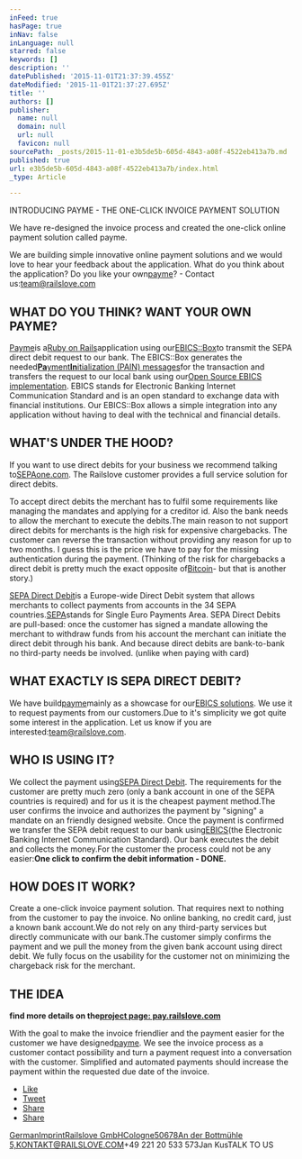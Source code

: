 ```yaml
---
inFeed: true
hasPage: true
inNav: false
inLanguage: null
starred: false
keywords: []
description: ''
datePublished: '2015-11-01T21:37:39.455Z'
dateModified: '2015-11-01T21:37:27.695Z'
title: ''
authors: []
publisher:
  name: null
  domain: null
  url: null
  favicon: null
sourcePath: _posts/2015-11-01-e3b5de5b-605d-4843-a08f-4522eb413a7b.md
published: true
url: e3b5de5b-605d-4843-a08f-4522eb413a7b/index.html
_type: Article

---
```

INTRODUCING PAYME - THE ONE-CLICK INVOICE PAYMENT SOLUTION

We have re-designed the invoice process and created the one-click online payment solution called payme.

We are building simple innovative online payment solutions and we would love to hear your feedback about the application. What do you think about the application? Do you like your own[payme][0]? - Contact us:[team@railslove.com][1]

## WHAT DO YOU THINK? WANT YOUR OWN PAYME?

[Payme][2]is a[Ruby on Rails][3]application using our[EBICS::Box][4]to transmit the SEPA direct debit request to our bank. The EBICS::Box generates the needed[**Pa**yment**In**itialization (PAIN) messages][5]for the transaction and transfers the request to our local bank using our[Open Source EBICS implementation][6]. EBICS stands for Electronic Banking Internet Communication Standard and is an open standard to exchange data with financial institutions. Our EBICS::Box allows a simple integration into any application without having to deal with the technical and financial details.

## WHAT'S UNDER THE HOOD?

If you want to use direct debits for your business we recommend talking to[SEPAone.com][7]. The Railslove customer provides a full service solution for direct debits.

To accept direct debits the merchant has to fulfil some requirements like managing the mandates and applying for a creditor id. Also the bank needs to allow the merchant to execute the debits.The main reason to not support direct debits for merchants is the high risk for expensive chargebacks. The customer can reverse the transaction without providing any reason for up to two months. I guess this is the price we have to pay for the missing authentication during the payment. (Thinking of the risk for chargebacks a direct debit is pretty much the exact opposite of[Bitcoin][8]- but that is another story.)

[SEPA Direct Debit][9]is a Europe-wide Direct Debit system that allows merchants to collect payments from accounts in the 34 SEPA countries.[SEPA][10]stands for Single Euro Payments Area. SEPA Direct Debits are pull-based: once the customer has signed a mandate allowing the merchant to withdraw funds from his account the merchant can initiate the direct debit through his bank. And because direct debits are bank-to-bank no third-party needs be involved. (unlike when paying with card)

## WHAT EXACTLY IS SEPA DIRECT DEBIT?

We have build[payme][0]mainly as a showcase for our[EBICS solutions][11]. We use it to request payments from our customers.Due to it's simplicity we got quite some interest in the application. Let us know if you are interested:[team@railslove.com][12].

## WHO IS USING IT?

We collect the payment using[SEPA Direct Debit][13]. The requirements for the customer are pretty much zero (only a bank account in one of the SEPA countries is required) and for us it is the cheapest payment method.The user confirms the invoice and authorizes the payment by "signing" a mandate on an friendly designed website. Once the payment is confirmed we transfer the SEPA debit request to our bank using[EBICS][14](the Electronic Banking Internet Communication Standard). Our bank executes the debit and collects the money.For the customer the process could not be any easier:**One click to confirm the debit information - DONE.**

## HOW DOES IT WORK?

Create a one-click invoice payment solution. That requires next to nothing from the customer to pay the invoice. No online banking, no credit card, just a known bank account.We do not rely on any third-party services but directly communicate with our bank.The customer simply confirms the payment and we pull the money from the given bank account using direct debit. We fully focus on the usability for the customer not on minimizing the chargeback risk for the merchant.

## THE IDEA

**find more details on the[project page: pay.railslove.com][0]**

With the goal to make the invoice friendlier and the payment easier for the customer we have designed[payme][0]. We see the invoice process as a customer contact possibility and turn a payment request into a conversation with the customer. Simplified and automated payments should increase the payment within the requested due date of the invoice.

* [Like][15]
* [Tweet][16]
* [Share][17]
* [Share][18]

[German][19][Imprint][20][Railslove GmbHCologne50678An der Bottmühle 5,][21][KONTAKT@RAILSLOVE.COM][22]+49 221 20 533 573Jan KusTALK TO US

[0]: https://pay.railslove.com/
[1]: mailto:team@railslove.com
[2]: http://pay.railslove.com/
[3]: http://rubyonrails.org/
[4]: https://www.railslove.com/ebics-box
[5]: http://www.iso20022.org/payments_messages.page
[6]: https://railslove.github.io/epics/
[7]: http://sepaone.com/
[8]: http://bitcoin.org/
[9]: https://www.bundesbank.de/Navigation/DE/Aufgaben/Unbarer_Zahlungsverkehr/SEPA/sepa.html
[10]: https://en.wikipedia.org/wiki/Single_Euro_Payments_Area
[11]: http://www.railslove.com/fintech-solutions
[12]: mailto:team@railsove.com
[13]: https://en.wikipedia.org/wiki/Direct_debit#Direct_debit_in_different_countries
[14]: https://en.wikipedia.org/wiki/Electronic_Banking_Internet_Communication_Standard
[15]: https://www.facebook.com/dialog/share?app_id=1530820817136389&redirect_uri=http://www.railslove.com/stories/introducing-payme-one-click-sepa-payment-solution&href=http://www.railslove.com/stories/introducing-payme-one-click-sepa-payment-solution
[16]: http://twitter.com/share?text=@railslove&url=http://www.railslove.com/stories/introducing-payme-one-click-sepa-payment-solution
[17]: https://plus.google.com/share?url=http://www.railslove.com/stories/introducing-payme-one-click-sepa-payment-solution
[18]: http://www.linkedin.com/shareArticle?mini=true&url=http://www.railslove.com/stories/introducing-payme-one-click-sepa-payment-solution
[19]: http://www.railslove.com/stories/introducing-payme-one-click-sepa-payment-solution?locale=de-DE
[20]: http://www.railslove.com/impressum.txt
[21]: http://maps.google.com/?q=Railslove%20GmbH,%20An%20der%20Bottm%C3%BChle%205,%2050678%20Cologne
[22]: mailto:kontakt@railslove.com